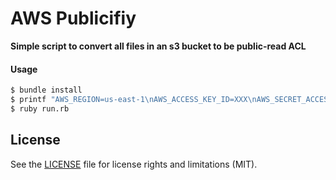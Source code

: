 # AWS Publicifiy

**Simple script to convert all files in an s3 bucket to be public-read ACL**

#### Usage

```sh
$ bundle install
$ printf "AWS_REGION=us-east-1\nAWS_ACCESS_KEY_ID=XXX\nAWS_SECRET_ACCESS_KEY=YYY\nAWS_S3_BUCKET=my-bucket-name\n" > .env
$ ruby run.rb
```

## License

See the [LICENSE](LICENSE.md) file for license rights and limitations (MIT).
